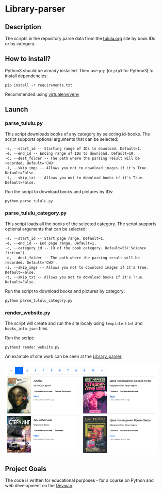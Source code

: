 # Library-parser #

## Description ##

The scripts in the repository parse data from the [tululu.org](https://tululu.org/) site by book IDs or by category.

## How to install? ##

Python3 should be already installed. 
Then use `pip` (or `pip3` for Python3) to install dependencies:

```commandline
pip install -r requirements.txt
```

Recommended using [virtualenv/venv](https://docs.python.org/3/library/venv.html)

## Launch ##
### parse_tululu.py ###
This script downloads books of any category by selecting id-books.
The script supports optional arguments that can be selected:

```commandline
-s, --start_id -- Starting range of IDs to download. Default=1.
-e, --end_id -- Ending range of IDs to download. Default=10.
-d, --dest_folder -- The path where the parsing result will be recorded. Default='CWD'.
-i, --skip_imgs -- Allows you not to download images if it's True. Default=False.
-t, --skip_txt -- Allows you not to download books if it's True. Default=False.
```

Run the script to download books and pictures by IDs:
  ```commandline
  python parse_tululu.py
  ```

### parse_tululu_category.py ###
This script loads all the books of the selected category.
The script supports optional arguments that can be selected:

```commandline
-s, --start_id -- Start page range. Default=1.
-e, --end_id -- End page range. Default=1.
-c, --category_id -- ID of the book category. Default=55('Science fiction').
-d, --dest_folder -- The path where the parsing result will be recorded. Default='CWD'.
-i, --skip_imgs -- Allows you not to download images if it's True. Default=False.
-t, --skip_txt -- Allows you not to download books if it's True. Default=False.

```
Run the script to download books and pictures by category:
  ```commandline
  python parse_tululu_category.py
  ```

### render_website.py ###

The script will create and run the site localy using `template.html` and  `books_info.json` files.

Run the script:
```commandline
python3 render_website.py
```
An example of site work can be seen at the [Library_parser](https://trofimleg0.github.io/Library-parser/pages/index1.html)

![](screen.jpg)


## Project Goals ##

The code is written for educational purposes - for a course on Python and web development on the [Devman](https://dvmn.org).
